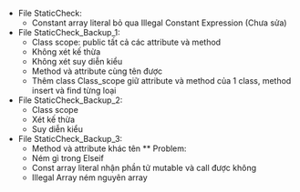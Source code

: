 *   File StaticCheck:
    -   Constant array literal bỏ qua Illegal Constant Expression (Chưa sửa)
*   File StaticCheck_Backup_1:
    -   Class scope: public tất cả các attribute và method
    -   Không xét kế thừa
    -   Không xét suy diễn kiểu
    -   Method và attribute cùng tên được
    -   Thêm class Class_scope giữ attribute và method của 1 class, method insert và find từng loại
*   File StaticCheck_Backup_2: 
    -   Class scope
    -   Xét kế thừa
    -   Suy diễn kiểu
*   File StaticCheck_Backup_3:
    -   Method và attribute khác tên
**  Problem:
    -   Ném gì trong Elseif
    -   Const array literal nhận phần tử mutable và call được không
    -   Illegal Array ném nguyên array